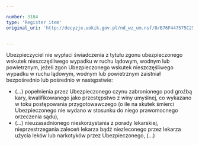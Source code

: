 ```yaml
---

number: 3184
type: 'Register item'
original_uri: 'http://decyzje.uokik.gov.pl/nd_wz_um.nsf/0/B76F447575C25211C12579FF0035BE08?OpenDocument'


---
```


Ubezpieczyciel nie wypłaci świadczenia z tytułu zgonu ubezpieczonego wskutek nieszczęśliwego wypadku w ruchu lądowym, wodnym lub powietrznym, jeżeli zgon Ubezpieczonego wskutek nieszczęśliwego wypadku w ruchu lądowym, wodnym lub powietrznym zaistniał bezpośrednio lub pośrednio w następstwie:
- (...) popełnienia przez Ubezpieczonego czynu zabronionego pod groźbą kary, kwalifikowanego jako przestępstwo z winy umyślnej, co wykazano w toku postępowania przygotowawczego (o ile na skutek śmierci Ubezpieczonego nie wydano w stosunku do niego prawomocnego orzeczenia sądu), 
- (...) nieuzasadnionego nieskorzystania z porady lekarskiej, nieprzestrzegania zaleceń lekarza bądź niezleconego przez lekarza użycia leków lub narkotyków przez Ubezpieczonego, (...)
